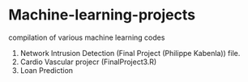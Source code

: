 # Machine-learning-projects
compilation of various machine learning codes 
1. Network Intrusion Detection (Final Project (Philippe Kabenla)) file.
2. Cardio Vascular projecr (FinalProject3.R)
3. Loan Prediction 
